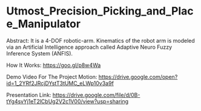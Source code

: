 # Utmost_Precision_Picking_and_Place_Manipulator

Abstract:
It is a 4-DOF robotic-arm. Kinematics of the robot arm is modeled via an Artificial Intelligence approach called Adaptive Neuro Fuzzy Inference System (ANFIS).

How It Works:
https://goo.gl/p8w4Wa

Demo Video For The Project Motion:
https://drive.google.com/open?id=1_2YRf2JRcjDYstT3tUMC_eLWp10v3a9f

Presentation Link:
https://drive.google.com/file/d/0B-tYg4svYj1eT2lCbUg2V2c1V00/view?usp=sharing
